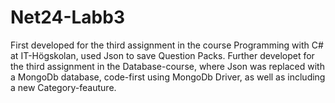 # Net24-Labb3

First developed for the third assignment in the course Programming with C# at IT-Högskolan, used Json to save Question Packs.
Further developet for the third assignment in the Database-course, where Json was replaced with a MongoDb database, code-first using MongoDb Driver, as well as including a new Category-feauture. 
